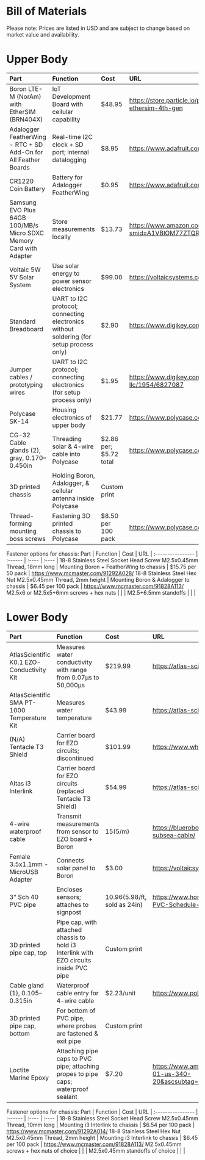 # Bill of Materials
Please note: Prices are listed in USD and are subject to change based on market value and availability.

# Upper Body
Part | Function | Cost | URL
| :---------------- | :------ | :---- | :---- |
Boron LTE-M (NorAm) with EtherSIM (BRN404X) | IoT Development Board with cellular capability | $48.95 | https://store.particle.io/products/boron-lte-cat-m1-noram-with-ethersim-4th-gen
Adalogger FeatherWing - RTC + SD Add-On for All Feather Boards | Real-time I2C clock + SD port; internal datalogging | $8.95 | https://www.adafruit.com/product/2922
CR1220 Coin Battery | Battery for Adalogger FeatherWing | $0.95 |  https://www.adafruit.com/product/380
Samsung EVO Plus 64GB 100/MB/s Micro SDXC Memory Card with Adapter | Store measurements locally | $13.73 | https://www.amazon.com/gp/product/B07349L1WS/ref=sw_img_1?smid=A1VBIOM77ZTQRM&psc=1
Voltaic 5W 5V Solar System | Use solar energy to power sensor electronics | $99.00 |  https://voltaicsystems.com/5-watt-5-volt-35wh-solar-system/
Standard Breadboard | UART to I2C protocol; connecting electronics without soldering (for setup process only) | $2.90 | https://www.digikey.com/en/products/detail/dfrobot/FIT0096/7597069
Jumper cables / prototyping wires | UART to I2C protocol; connecting electronics (for setup process only) | $1.95 | https://www.digikey.com/en/products/detail/adafruit-industries-llc/1954/6827087
Polycase SK-14 | Housing electronics of upper body | $21.77 | https://www.polycase.com/sk-14
CG-32 Cable glands (2), gray, 0.170–0.450in | Threading solar & 4-wire cable into Polycase | $2.86 per; $5.72 total | https://www.polycase.com/cg3-cable-glands#CG-32
3D printed chassis | Holding Boron, Adalogger, & cellular antenna inside Polycase | Custom print | 
Thread-forming mounting boss screws | Fastening 3D printed chassis to Polycase | $8.50 per 100 pack | https://www.polycase.com/screws-022-100

Fastener options for chassis:
Part | Function | Cost | URL
| :---------------- | :------ | :---- | :---- |
18-8 Stainless Steel Socket Head Screw M2.5x0.45mm Thread, 18mm long | Mounting Boron + FeatherWing to chassis | $15.75 per 50 pack | https://www.mcmaster.com/91292A028/
18-8 Stainless Steel Hex Nut M2.5x0.45mm Thread, 2mm height | Mounting Boron & Adalogger to chassis | $6.45 per 100 pack | https://www.mcmaster.com/91828A113/
M2.5x6 or M2.5x5+6mm screws + hex nuts | | | 
M2.5+6.5mm standoffs | | | 



# Lower Body
Part | Function | Cost | URL
| :---------------- | :------ | :---- | :---- |
AtlasScientific K0.1 EZO-Conductivity Kit | Measures water conductivity with range from 0.07µs to 50,000µs | $219.99 | https://atlas-scientific.com/kits/conductivity-k-0-1-kit/
AtlasScientific SMA PT-1000 Temperature Kit | Measures water temperature | $43.99 | https://atlas-scientific.com/kits/sma-temperature-kit/
(N/A) Tentacle T3 Shield | Carrier board for EZO circuits; discontinued | $101.99 | https://www.whiteboxes.ch/docs/tentacle/t3/#/
Altas i3 Interlink | Carrier board for EZO circuits (replaced Tentacle T3 Shield) | $54.99 | https://atlas-scientific.com/electrical-isolation/i3-interlink/
4-wire waterproof cable | Transmit measurements from sensor to EZO board + Boron | $15 ($5/m) | https://bluerobotics.com/store/cables-connectors/pur-subsea-cable/
Female 3.5x1.1mm - MicroUSB Adapter | Connects solar panel to Boron | $3.00 | https://voltaicsystems.com/A101
3" Sch 40 PVC pipe | Encloses sensors; attaches to signpost | $10.96 ($5.98/ft, sold as 24in) | https://www.homedepot.com/p/IPEX-3-in-x-24-in-Rigid-PVC-Schedule-40-Pipe-2203/205706641
3D printed pipe cap, top | Pipe cap, with attached chassis to hold i3 Interlink with EZO circuits inside PVC pipe | Custom print | 
Cable gland (1), 0.105–0.315in | Waterproof cable entry for 4-wire cable | $2.23/unit | https://www.polycase.com/cg3-cable-glands#CG-31
3D printed pipe cap, bottom | For bottom of PVC pipe, where probes are fastened & exit pipe | Custom print |
Loctite Marine Epoxy | Attaching pipe caps to PVC pipe; attaching propes to pipe caps; waterproof sealant | $7.20 | https://www.amazon.com/dp/B00KH62K50?tag=psuni-01-us-340-20&ascsubtag=wtbs_6792893518cb9545d7275495&th=1

Fastener options for chassis:
Part | Function | Cost | URL
| :---------------- | :------ | :---- | :---- |
18-8 Stainless Steel Socket Head Screw M2.5x0.45mm Thread, 10mm long | Mounting i3 Interlink to chassis | $6.54 per 100 pack | https://www.mcmaster.com/91292A014/
18-8 Stainless Steel Hex Nut M2.5x0.45mm Thread, 2mm height | Mounting i3 Interlink to chassis | $6.45 per 100 pack | https://www.mcmaster.com/91828A113/
M2.5x0.45mm screws + hex nuts of choice | | |
M2.5x0.45mm standoffs of choice | | |